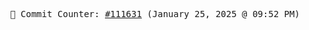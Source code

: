 <p align="center">
    <samp>
        📮 Commit Counter: <a href="https://github.com/Javascript-void0/Javascript-void0/commits/main">#111631</a> (January 25, 2025 @ 09:52 PM)
    </samp>
</p>